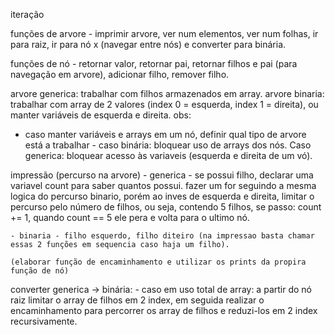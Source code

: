 iteração 

funções de arvore
    - imprimir arvore, ver num elementos, ver num folhas, ir para raiz, ir para nó x (navegar entre nós) e converter para binária. 

funções de nó
    - retornar valor, retornar pai, retornar filhos e pai (para navegação em arvore), adicionar filho, remover filho.

arvore generica: trabalhar com filhos armazenados em array.
arvore binaria: trabalhar com array de 2 valores (index 0 = esquerda, index 1 = direita), ou manter variáveis de esquerda e direita.
obs: 
- caso manter variáveis e arrays em um nó, definir qual  tipo de arvore está a trabalhar - caso binária: bloquear uso de arrays dos nós. Caso generica: bloquear acesso às variaveis (esquerda e direita de um vó).

impressão (percurso na arvore)
    - generica - se possui filho, declarar uma variavel count para saber quantos possui. fazer um for seguindo a mesma logica do percurso binario, porém ao inves de esquerda e direita, limitar o percurso pelo número de filhos, ou seja, contendo 5 filhos, se passo: count += 1, quando count == 5 ele pera e volta para o ultimo nó.

    - binaria - filho esquerdo, filho diteiro (na impressao basta chamar essas 2 funções em sequencia caso haja um filho).

    (elaborar função de encaminhamento e utilizar os prints da propira função de nó)
converter generica -> binária:
    - caso em uso total de array: a partir do nó raiz limitar o array de filhos em 2 index, em seguida realizar o encaminhamento para percorrer os array de filhos e reduzi-los em 2 index recursivamente.
